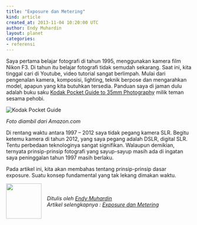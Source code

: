 ```yaml
---
title: "Exposure dan Metering"
kind: article
created_at: 2013-11-04 10:20:00 UTC
author: Endy Muhardin
layout: planet
categories:
- referensi
---
```

<p>Saya pertama belajar fotografi di tahun 1995, menggunakan kamera film Nikon F3. Di tahun itu belajar fotografi tidak semudah sekarang. Saat ini, kita tinggal cari di Youtube, video tutorial sangat berlimpah. Mulai dari pengenalan kamera, komposisi, lighting, teknik berpose dan mengarahkan model, apapun yang kita butuhkan tersedia. Panduan saya di jaman dulu adalah buku saku <a href="http://www.amazon.com/KODAK-Pocket-Guide-35MM-Photography/dp/0879857692">Kodak Pocket Guide to 35mm Photography</a> milik teman sesama pehobi.</p>

<p><img src="http://rana.endy.muhardin.com/images/2013/11/exposure-metering/kodak-pocket-guide.jpg" title="Kodak Pocket Guide" ></p>

<p><em>Foto diambil dari Amazon.com</em></p>

<p>Di rentang waktu antara 1997 &ndash; 2012 saya tidak pegang kamera SLR. Begitu ketemu kamera di tahun 2012, yang saya pegang adalah DSLR, digital SLR. Tentu perbedaan teknologinya sangat signifikan. Walaupun demikian, ternyata prinsip-prinsip fotografi yang sayup-sayup masih ada di ingatan saya peninggalan tahun 1997 masih berlaku.</p>

<p>Pada artikel ini, kita akan membahas tentang prinsip-prinsip dasar exposure. Suatu konsep fundamental yang tak lekang dimakan waktu.</p>


<div class="author">
  <img src="http://www.gravatar.com/avatar/33bea1d5cc52ee2a2b9ddadafb08f332.png" style="width: 96px; height: 96;">
  <span style="position: absolute; padding: 32px 15px;">
    <i>Ditulis oleh <a href="http://twitter.com/">Endy Muhardin</a> <br> 
    Artikel selengkapnya : <a href="http://rana.endy.muhardin.com/teknik/exposure-dan-metering/">Exposure dan Metering</a></i>
  </span>
</div>
